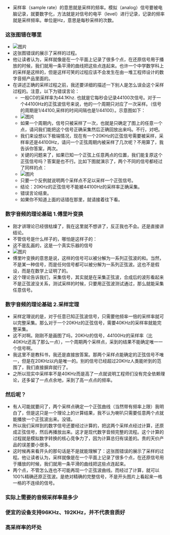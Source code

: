 - 采样率（sample rate）的意思就是采样的频率。模拟（analog）信号要被电脑记录，就要数字化，方法就是对信号的电平（level）进行记录，记录的频率就是采样频率。单位是Hz，意思是每秒采样的次数。

### 这张图错在哪里
- ![图片](https://user-images.githubusercontent.com/42371034/218047432-ef12d590-9ba1-474b-b27b-838169ee8729.png)
- 这张图错误的展示了采样的过程。
- 他让读者认为，采样就像是在一个平面上记录了很多个点，在还原信号用于播放的时候，我们就用一条平滑的曲线把这些点连起来。也许一个中学数学科上的采样是这样的，但是这样可笑的过程应该不会发生在由一堆工程师设计的数字音频产品里面的。
- 在讲述正确的采样过程之前，我还要详细的描述一下别人是怎么误会这个采样过程的。注意，以下为错误言论：
  - 一般CD的采样率为44.1Khz. 也就是它每秒会记录44100次信号。对于一个44100Hz的正弦波信号来说，他的一个周期只对应了一次采样。（信号的周期是1/44100,采样的时间间隔也是1/44100）。示意图如下：
  - ![图片](https://user-images.githubusercontent.com/42371034/218050853-52769634-8e71-4bef-af31-f0b12fca5bef.png)
  - 如果一个周期内，信号只被采样了一次，也就是只确定了图上的任意一个点，请问我们能把这个信号正确采集然后正确回放出来吗。不行，对吧。
  - 我们来设想以下极端情况，现在有一个20KHz的正弦信号需要被采样，采样率还是44100Hz，请问一个正弦周期内被采样了几次呢？不用算了，我告诉你答案，两次。
  - 关键的问题来了，如果已知一个正弦上任意两点的位置，我们能复原这个正弦信号吗？答案是也不行。比如下图就演示了，两个不同的信号都经过了同样的点：
  - ![图片](https://user-images.githubusercontent.com/42371034/218053185-486efb32-ac93-4b49-a0b1-42e732100e67.png)
  - 只要一个反例就说明两个采样点不足以采样一个正弦信号。
  - 结论：20KHz的正弦信号不能被44100Hz的采样率正确采集。
  - 错误言论结束。
  - 如果你不知道上面的话错在那里，就请接着往下看。
### 数字音频的理论基础 1.傅里叶变换
- 刚才讲理论已经很枯燥了，我在这里就不想讲了，反正我也不会。还是直接讲结论。
- 不管信号是什么样子的，哪怕是这样子的：
- 这不是乱画的，这是一个真实乐器的信号
-   ![图片](https://user-images.githubusercontent.com/42371034/218054584-0463aa69-dd3e-4558-b925-061e28c7bc83.png)
- 傅里叶变换的意思是说，这样的信号可以被分解为一系列正弦波的和。当然，不是某一种信号，而是任何信号都可以被分解为一系列正弦波。这也不是假设，而是在数学上证明了的。
- 这个理论告诉我们，采集信号，其实就是在采集正弦波，合成后的波形看起来不是正弦波没关系，测试采样的时候，只要用正弦波测试通过，那么就能采集任意信号。

### 数字音频的理论基础 2.采样定理
- 采样定理说的是，对于任意已知正弦波信号，只需要他频率一倍的采样率就可以完整采集。那么对于一个20KHz的正弦信号，需要40KHz的采样率就能完整采集。
- 这不对啊。刚刚不是画图了吗，20KHz的信号，44100Hz的采样率（比40KHz还高了那么一点），一个周期两个采样点，采到的结果不能确定唯一一个信号啊。
- 我这里不是教科书，我还是直接放答案。那两个采样点能确定的正弦信号不唯一，但是在20KHz以内是唯一的。别的信号已经超过20KHz人类能听到的范围了，我们直接摒弃就行了。
- 之所以现实中采样率不是40KHz而是高了一点就说明工程师们没有完全依赖理论，还多留了一点点余地，采到了高一点点的频率。
### 然后呢？
- 有人可能就要问了，两个采样点确定一个正弦曲线（当然带有频率上限）我明白了，但是这只是一个理论上的计算结果，我不认为喇叭只需要任意两个点就能播放一个正弦波出来。没错。
- 所以我们采样到的数字信号还要经过计算的，把这两个采样点经过计算，还原成正弦信号，然后再播放出来。这才是现代数字音频完整的流程。这个计算的过程就是模拟数字转换的核心竞争力了，因为计算总归有误差的。贵的天价产品的误差要小很多。
- 这时候再来看开头的那句话是不是就能理解了：这张图错误的展示了采样的过程。他让读者认为，采样就像是在一个平面上记录了很多个点，在还原信号用于播放的时候，我们就用一条平滑的曲线把这些点连起来。
- 两个点，不管怎么连也不可能再现一个正弦波曲线。而经过了计算，就可以100%精确还原正弦波。是绝对精确的完整信号，不是开头图片上看起来一格一格的不连续的信号。
### 实际上需要的音频采样率是多少
### 便宜的设备支持96KHz、192KHz，并不代表音质好
### 高采样率的坏处
